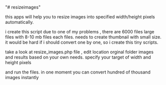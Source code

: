"# resizeimages" 

this apps will help you to resize images into specified width/height pixels automatically.

i create this script due to one of my problems , there are 6000 files large files with 8-10 mb files each files.
needs to create thumbnail with small size. it would be hard if i should convert one by one,
so i create this tiny scripts.

take a look at resize_images.php file , edit location orginal folder images and results based on your own needs.
specify your target of width and height pixels

and run the files. in one moment you can convert hundred of thousand images instantly


